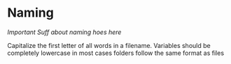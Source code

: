 # Naming

_Important Suff about naming hoes here_

Capitalize the first letter of all words in a filename.
Variables should be completely lowercase in most cases
folders follow the same format as files

